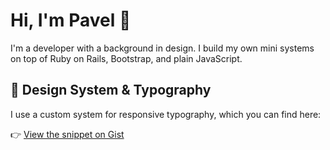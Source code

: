 # Hi, I'm Pavel 👋

I'm a developer with a background in design. I build my own mini systems on top of Ruby on Rails, Bootstrap, and plain JavaScript.

## 🧩 Design System & Typography

I use a custom system for responsive typography, which you can find here:

👉 [View the snippet on Gist](https://gist.github.com/pavelk0nrad/2fb041d8eec9949ef249c0f190af9800)
